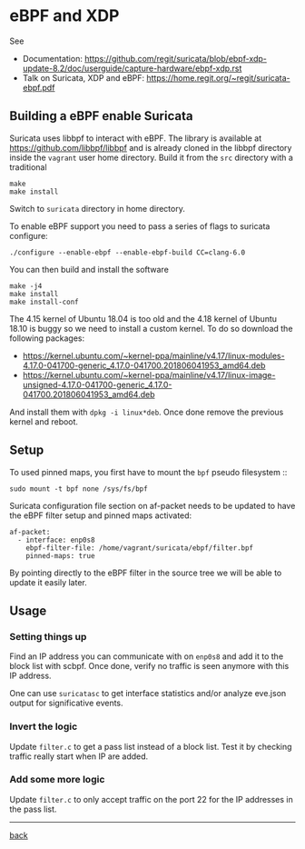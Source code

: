 # eBPF and XDP

See
* Documentation: https://github.com/regit/suricata/blob/ebpf-xdp-update-8.2/doc/userguide/capture-hardware/ebpf-xdp.rst
* Talk on Suricata, XDP and eBPF: https://home.regit.org/~regit/suricata-ebpf.pdf

## Building a eBPF enable Suricata

Suricata uses libbpf to interact with eBPF. The library is available at https://github.com/libbpf/libbpf
and is already cloned in the libbpf directory inside the `vagrant` user home directory. Build it from
the `src` directory with a traditional

```
make
make install
```

Switch to `suricata` directory in home directory.

To enable eBPF support you need to pass a series of flags to suricata configure:

```
./configure --enable-ebpf --enable-ebpf-build CC=clang-6.0
```

You can then build and install the software 

```
make -j4
make install
make install-conf
```

The 4.15 kernel of Ubuntu 18.04 is too old and the 4.18 kernel of Ubuntu 18.10 is buggy so we need to install
a custom kernel. To do so download the following packages:

* https://kernel.ubuntu.com/~kernel-ppa/mainline/v4.17/linux-modules-4.17.0-041700-generic_4.17.0-041700.201806041953_amd64.deb
* https://kernel.ubuntu.com/~kernel-ppa/mainline/v4.17/linux-image-unsigned-4.17.0-041700-generic_4.17.0-041700.201806041953_amd64.deb

And install them with `dpkg -i linux*deb`. Once done remove the previous kernel and reboot.

## Setup


To used pinned maps, you first have to mount the `bpf` pseudo filesystem ::

```
sudo mount -t bpf none /sys/fs/bpf
```

Suricata configuration file section on af-packet needs to be updated to have the eBPF filter
setup and pinned maps activated:

```
af-packet:
  - interface: enp0s8
    ebpf-filter-file: /home/vagrant/suricata/ebpf/filter.bpf
    pinned-maps: true
```

By pointing directly to the eBPF filter in the source tree we will be able to update it
easily later.

## Usage

### Setting things up 

Find an IP address you can communicate with on `enp0s8` and add it to the block list
with scbpf. Once done, verify no traffic is seen anymore with this IP address.

One can use `suricatasc` to get interface statistics and/or analyze eve.json output
for significative events.

### Invert the logic

Update `filter.c` to get a pass list instead of a block list. Test it by checking traffic really
start when IP are added.

### Add some more logic

Update `filter.c` to only accept traffic on the port 22 for the IP addresses in the pass list.

---

[back](/Suricata)
